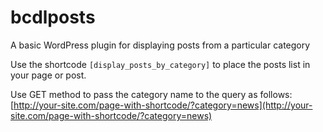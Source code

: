 # bcdlposts

A basic WordPress plugin for displaying posts from a particular category

Use the shortcode `[display_posts_by_category]` to place the posts list in your page or post.

Use GET method to pass the category name to the query as follows: [http://your-site.com/page-with-shortcode/?category=news](http://your-site.com/page-with-shortcode/?category=news)